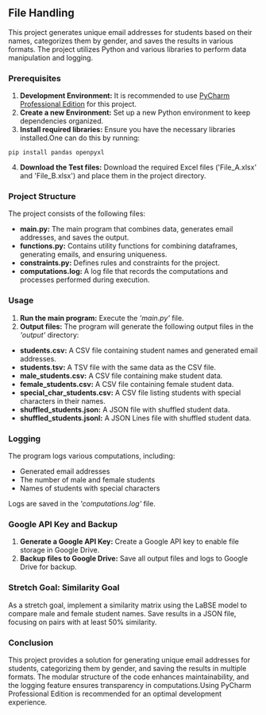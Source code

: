 ## File Handling

This project generates unique email addresses for students based on their names, 
categorizes them by gender, and saves the results in various formats. The project utilizes 
Python and various libraries to perform data manipulation and logging.

### Prerequisites
1. **Development Environment:** It is recommended to use [PyCharm Professional Edition](https://www.jetbrains.com/pycharm/download/?section=windows) for this project.
2. **Create a new Environment:** Set up a new Python environment to keep dependencies organized.
3. **Install required libraries:** Ensure you have the necessary libraries installed.One can do this by running:
```
pip install pandas openpyxl
```
4. **Download the Test files:** Download the required Excel files ('File_A.xlsx' and 'File_B.xlsx') and place them in the project directory.

### Project Structure

The project consists of the following files:
- **main.py:** The main program that combines data, generates email addresses, and saves the output.
- **functions.py:** Contains utility functions for combining dataframes, generating emails, and ensuring uniqueness.
- **constraints.py:** Defines rules and constraints for the project.
- **computations.log:** A log file that records the computations and processes performed during execution.

### Usage

1. **Run the main program:** Execute the *'main.py'* file.
2. **Output files:** The program will generate the following output files in the *'output'* directory:
- **students.csv:** A CSV file containing student names and generated email addresses.
- **students.tsv:** A TSV file with the same data as the CSV file.
- **male_students.csv:** A CSV file containing make student data.
- **female_students.csv:** A CSV file containing female student data.
- **special_char_students.csv:** A CSV file listing students with special characters in their names.
- **shuffled_students.json:** A JSON file with shuffled student data.
- **shuffled_students.jsonl:** A JSON Lines file with shuffled student data.

### Logging

The program logs various computations, including:
- Generated email addresses
- The number of male and female students
- Names of students with special characters

Logs are saved in the *'computations.log'* file.

### Google API Key and Backup
1. **Generate a Google API Key:** Create a Google API key to enable file storage in Google Drive.
2. **Backup files to Google Drive:** Save all output files and logs to Google Drive for backup.

### Stretch Goal: Similarity Goal
As a stretch goal, implement a similarity matrix using the LaBSE model to compare male and female student names. Save results in a JSON file, focusing on pairs with at least 50% similarity.

### Conclusion

This project provides a solution for generating unique email addresses for students, categorizing them by gender, and saving the results in multiple formats. The modular structure of the code enhances maintainability, and the logging feature ensures transparency in computations.Using PyCharm Professional Edition is recommended for an optimal development experience.